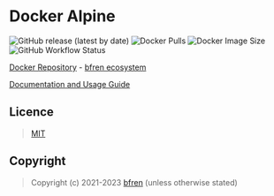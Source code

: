 # Docker Alpine

![GitHub release (latest by date)](https://img.shields.io/github/v/release/bfren/docker-alpine) ![Docker Pulls](https://img.shields.io/endpoint?url=https%3A%2F%2Fbfren.dev%2Fdocker%2Fpulls%2Falpine?) ![Docker Image Size](https://img.shields.io/endpoint?url=https%3A%2F%2Fbfren.dev%2Fdocker%2Fsize%2Falpine) ![GitHub Workflow Status](https://img.shields.io/github/actions/workflow/status/bfren/docker-alpine/dev.yml?branch=main)

[Docker Repository](https://hub.docker.com/r/bfren/alpine) - [bfren ecosystem](https://github.com/bfren/docker)

[Documentation and Usage Guide](https://docs.bfren.dev/docker/alpine)

## Licence

> [MIT](https://mit.bfren.dev/2021)

## Copyright

> Copyright (c) 2021-2023 [bfren](https://bfren.dev) (unless otherwise stated)
